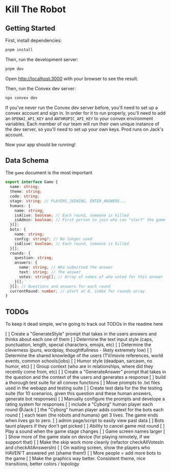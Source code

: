 # Kill The Robot

## Getting Started

First, install dependencies:

```bash
pnpm install
```

Then, run the development server:

```bash
pnpm dev
```

Open [http://localhost:3000](http://localhost:3000) with your browser to see the result.

Then, run the Convex dev server:

```bash
npx convex dev
```

If you've never run the Convex dev server before, you'll need to set up a convex account and sign in.
In order for it to run properly, you'll need to add an `OPENAI_API_KEY` and `ANTHROPIC_API_KEY` to your convex environment variables.
Each member of our team will run their own unique instance of the dev server, so you'll need to set up your own keys. Prod runs on Jack's account.

Now your app should be running!

## Data Schema

The `game` document is the most important

```typescript
export interface Game {
  name: string;
  theme: string;
  code: string;
  stage: string; // PLAYERS_JOINING, ENTER_ANSWERS...
  humans: {
    name: string;
    isAlive: boolean; // Each round, someone is killed
    isAdmin: boolean; // First person to join who can "start" the game
  }[];
  bots: {
    name: string;
    config: string?; // No longer used
    isAlive: boolean; // Each round, someone is killed
  }[];
  rounds: {
    question: string;
    answers: {
      name: string; // Who submitted the answer
      text: string; // The answer
      votes: string[]; // Array of names of who voted for this answer
    }[];
  }[]; // Questions and answers for each round
  currentRound: number; // start at 0, index for rounds array
}
```

## TODOs

To keep it dead simple, we're going to track out TODOs in the readme here

 [ ] Create a "GenerateStyle" prompt that takes in the users answers and thinks about each one of them
  [ ] Determine the text input style (caps, punctuation, length, special characters, emojis, etc)
  [ ] Determine the cleverness (puns, wordplay, thoughtfullness - likely extremely low)
  [ ] Determine the shared knowledge of the users (TV/movie references, world events, common schools/jobs)
  [ ] Humor style (deadpan, sarcasm, no humor, etc)
  [ ] Group context (who are in relationships, where did they recently come from, etc)
 [ ] Create a "GenerateAnswer" prompt that takes in the question and the context of the users and generates a response
 [ ] build a thorough test suite for all convex functions
  [ ] Move prompts to .txt files used in the webapp and testing suite
  [ ] Create test data for the the testing suite (for 10 scenarios, given this question and these human answers, generate bot responses)
  [ ] Manually configure the prompts and develope a rating system for responses
 [ ] include a "Cyborg" human player each round @Jack
  [ ] the "Cyborg" human player adds context for the bots each round
  [ ] each team (the robots and humans) get 3 lives. The game ends when lives go to zero.
 [ ] admin page/script to easily view past data
 [ ] Bots taunt players if they don't get picked
 [ ] Ability to cancel game mid round
 [ ] Play a sound when the game stage changes
 [ ] Game screen names larger
 [ ] Show more of the game state on device (for playing remotely, if we support that)
 [ ] Make the skip work more cleanly (refactor checkAllVotesIn and checkAllAnswersIn)
 [ ] On waiting screen, show the players who HAVEN'T answered yet (shame them!)
 [ ] More people = add more bots to the game
 [ ] Make the graphics way better. Consistent theme, nice transitions, better colors / topology

